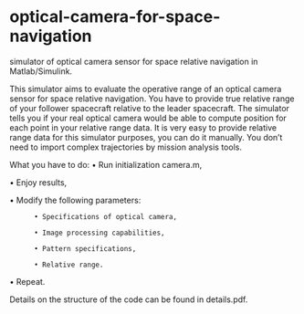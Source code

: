 # optical-camera-for-space-navigation
simulator of optical camera sensor for space relative navigation in Matlab/Simulink.

This simulator aims to evaluate the operative range of an optical camera sensor for space relative navigation. You have to provide true relative range of your follower spacecraft relative to the leader spacecraft. The simulator tells you if your real optical camera would be able to compute position for each point in your relative range data. It is very easy to provide relative range data for this simulator purposes, you can do it manually. You don’t need to import complex trajectories by mission analysis tools.


What you have to do:
•	Run initialization camera.m,

•	Enjoy results,

•	Modify the following parameters:

          •	Specifications of optical camera,
          
          •	Image processing capabilities,
          
          •	Pattern specifications,
          
          •	Relative range.
          
•	Repeat.


Details on the structure of the code can be found in details.pdf.

